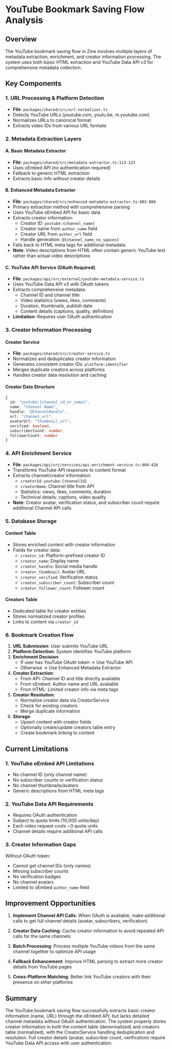 # YouTube Bookmark Saving Flow Analysis

## Overview
The YouTube bookmark saving flow in Zine involves multiple layers of metadata extraction, enrichment, and creator information processing. The system uses both basic HTML extraction and YouTube Data API v3 for comprehensive metadata collection.

## Key Components

### 1. URL Processing & Platform Detection
- **File**: `packages/shared/src/url-normalizer.ts`
- Detects YouTube URLs (youtube.com, youtu.be, m.youtube.com)
- Normalizes URLs to canonical format
- Extracts video IDs from various URL formats

### 2. Metadata Extraction Layers

#### A. Basic Metadata Extractor
- **File**: `packages/shared/src/metadata-extractor.ts:113-123`
- Uses oEmbed API (no authentication required)
- Fallback to generic HTML extraction
- Extracts basic info without creator details

#### B. Enhanced Metadata Extractor  
- **File**: `packages/shared/src/enhanced-metadata-extractor.ts:803-888`
- Primary extraction method with comprehensive parsing
- Uses YouTube oEmbed API for basic data
- Extracts creator information:
  - Creator ID: `youtube:{channel_name}`
  - Creator name from `author_name` field
  - Creator URL from `author_url` field
  - Handle generation: `@{channel_name_no_spaces}`
- Falls back to HTML meta tags for additional metadata
- **Note**: Video descriptions from HTML often contain generic YouTube text rather than actual video descriptions

#### C. YouTube API Service (OAuth Required)
- **File**: `packages/api/src/external/youtube-metadata-service.ts`
- Uses YouTube Data API v3 with OAuth tokens
- Extracts comprehensive metadata:
  - Channel ID and channel title
  - Video statistics (views, likes, comments)
  - Duration, thumbnails, publish date
  - Content details (captions, quality, definition)
- **Limitation**: Requires user OAuth authentication

### 3. Creator Information Processing

#### Creator Service
- **File**: `packages/shared/src/creator-service.ts`
- Normalizes and deduplicates creator information
- Generates consistent creator IDs: `platform:identifier`
- Merges duplicate creators across platforms
- Handles creator data resolution and caching

#### Creator Data Structure
```typescript
{
  id: "youtube:{channel_id_or_name}",
  name: "Channel Name",
  handle: "@ChannelHandle",
  url: "channel_url",
  avatarUrl: "thumbnail_url",
  verified: boolean,
  subscriberCount: number,
  followerCount: number
}
```

### 4. API Enrichment Service
- **File**: `packages/api/src/services/api-enrichment-service.ts:404-426`
- Transforms YouTube API responses to content format
- Extracts channel/creator information:
  - `creatorId`: `youtube:{channelId}`
  - `creatorName`: Channel title from API
  - Statistics: views, likes, comments, duration
  - Technical details: captions, video quality
- **Note**: Creator avatar, verification status, and subscriber count require additional Channel API calls

### 5. Database Storage

#### Content Table
- Stores enriched content with creator information
- Fields for creator data:
  - `creator_id`: Platform-prefixed creator ID
  - `creator_name`: Display name
  - `creator_handle`: Social media handle
  - `creator_thumbnail`: Avatar URL
  - `creator_verified`: Verification status
  - `creator_subscriber_count`: Subscriber count
  - `creator_follower_count`: Follower count

#### Creators Table
- Dedicated table for creator entities
- Stores normalized creator profiles
- Links to content via `creator_id`

### 6. Bookmark Creation Flow

1. **URL Submission**: User submits YouTube URL
2. **Platform Detection**: System identifies YouTube platform
3. **Enrichment Decision**:
   - If user has YouTube OAuth token → Use YouTube API
   - Otherwise → Use Enhanced Metadata Extractor
4. **Creator Extraction**:
   - From API: Channel ID and title directly available
   - From oEmbed: Author name and URL available
   - From HTML: Limited creator info via meta tags
5. **Creator Resolution**: 
   - Normalize creator data via CreatorService
   - Check for existing creators
   - Merge duplicate information
6. **Storage**:
   - Upsert content with creator fields
   - Optionally create/update creators table entry
   - Create bookmark linking to content

## Current Limitations

### 1. YouTube oEmbed API Limitations
- No channel ID (only channel name)
- No subscriber counts or verification status
- No channel thumbnails/avatars
- Generic descriptions from HTML meta tags

### 2. YouTube Data API Requirements
- Requires OAuth authentication
- Subject to quota limits (10,000 units/day)
- Each video request costs ~3 quota units
- Channel details require additional API calls

### 3. Creator Information Gaps
Without OAuth token:
- Cannot get channel IDs (only names)
- Missing subscriber counts
- No verification badges
- No channel avatars
- Limited to oEmbed `author_name` field

## Improvement Opportunities

1. **Implement Channel API Calls**: When OAuth is available, make additional calls to get full channel details (avatar, subscribers, verification)

2. **Creator Data Caching**: Cache creator information to avoid repeated API calls for the same channels

3. **Batch Processing**: Process multiple YouTube videos from the same channel together to optimize API usage

4. **Fallback Enhancement**: Improve HTML parsing to extract more creator details from YouTube pages

5. **Cross-Platform Matching**: Better link YouTube creators with their presence on other platforms

## Summary

The YouTube bookmark saving flow successfully extracts basic creator information (name, URL) through the oEmbed API, but lacks detailed channel metadata without OAuth authentication. The system properly stores creator information in both the content table (denormalized) and creators table (normalized), with the CreatorService handling deduplication and resolution. Full creator details (avatar, subscriber count, verification) require YouTube Data API access with user authentication.
